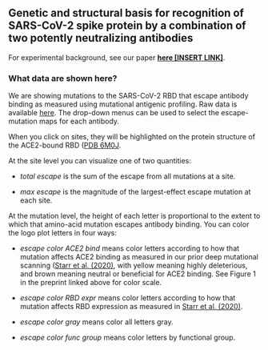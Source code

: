 ## Genetic and structural basis for recognition of SARS-CoV-2 spike protein by a combination of two potently neutralizing antibodies

For experimental background, see our paper **[here [INSERT LINK]]()**.

### What data are shown here?
We are showing mutations to the SARS-CoV-2 RBD that escape antibody binding as measured using mutational antigenic profiling. Raw data is available [here](https://github.com/jbloomlab/SARS-CoV-2-RBD_MAP_AZ_Abs/blob/main/results/supp_data/AZ_cocktail_raw_data.csv).
The drop-down menus can be used to select the escape-mutation maps for each antibody.

When you click on sites, they will be highlighted on the protein structure of the ACE2-bound RBD ([PDB 6M0J](https://www.rcsb.org/structure/6M0J).

At the site level you can visualize one of two quantities:

 - *total escape* is the sum of the escape from all mutations at a site.

 - *max escape* is the magnitude of the largest-effect escape mutation at each site.

At the mutation level, the height of each letter is proportional to the extent to which that amino-acid mutation escapes antibody binding.
You can color the logo plot letters in four ways:

 - *escape color ACE2 bind* means color letters according to how that mutation affects ACE2 binding as measured in our prior deep mutational scanning ([Starr et al. (2020)](https://doi.org/10.1016/j.cell.2020.08.012), with yellow meaning highly deleterious, and brown meaning neutral or beneficial for ACE2 binding. See Figure 1 in the preprint linked above for color scale.
 
 - *escape color RBD expr* means color letters according to how that mutation affects RBD expression as measured in [Starr et al. (2020)](https://doi.org/10.1016/j.cell.2020.08.012).

 - *escape color gray* means color all letters gray.

 - *escape color func group* means color letters by functional group.
